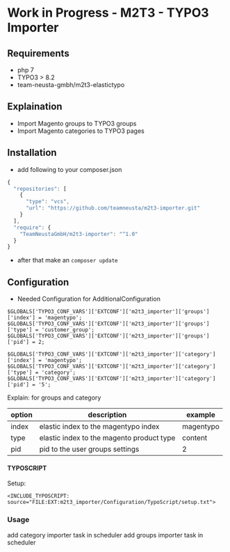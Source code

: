 # Work in Progress - M2T3 - TYPO3 Importer

## Requirements

- php 7
- TYPO3 > 8.2
- team-neusta-gmbh/m2t3-elastictypo

## Explaination

- Import Magento groups to TYPO3 groups
- Import Magento categories to TYPO3 pages

## Installation

- add following to your composer.json

```javascript
{
  "repositories": [
    {
      "type": "vcs",
      "url": "https://github.com/teamneusta/m2t3-importer.git"
    }
  ],
  "require": {
    "TeamNeustaGmbH/m2t3-importer": "^1.0"
  }
}
```

- after that make an `composer update`  

## Configuration

- Needed Configuration for AdditionalConfiguration
```
$GLOBALS['TYPO3_CONF_VARS']['EXTCONF']['m2t3_importer']['groups']['index'] = 'magentypo';
$GLOBALS['TYPO3_CONF_VARS']['EXTCONF']['m2t3_importer']['groups']['type'] = 'customer_group';
$GLOBALS['TYPO3_CONF_VARS']['EXTCONF']['m2t3_importer']['groups']['pid'] = 2;

$GLOBALS['TYPO3_CONF_VARS']['EXTCONF']['m2t3_importer']['category']['index'] = 'magentypo';
$GLOBALS['TYPO3_CONF_VARS']['EXTCONF']['m2t3_importer']['category']['type'] = 'category';
$GLOBALS['TYPO3_CONF_VARS']['EXTCONF']['m2t3_importer']['category']['pid'] = '5';
```

Explain: for groups and category

| option | description | example
| ------------ | ------------- | -------------
| index | elastic index to the magentypo index | magentypo
| type | elastic index to the magento product type | content
| pid | pid to the user groups settings | 2

#### TYPOSCRIPT

Setup:

```
<INCLUDE_TYPOSCRIPT: source="FILE:EXT:m2t3_importer/Configuration/TypoScript/setup.txt">
```

### Usage

add category importer task in scheduler
add groups importer task in scheduler

